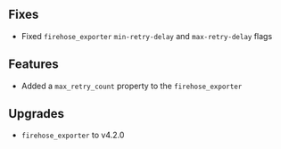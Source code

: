## Fixes

* Fixed `firehose_exporter` `min-retry-delay` and `max-retry-delay` flags

## Features

* Added a `max_retry_count` property to the `firehose_exporter`

## Upgrades

* `firehose_exporter` to v4.2.0
